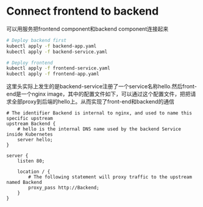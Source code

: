 # Connect frontend to backend

可以用服务把frontend component和backend component连接起来

```bash
# Deploy backend first
kubectl apply -f backend-app.yaml
kubectl apply -f backend-service.yaml

# Deploy frontend 
kubectl apply -f frontend-service.yaml
kubectl apply -f frontend-app.yaml
```

这里头实际上发生的是backend-service注册了一个service名称hello.然后front-end是一个nginx image，其中的配置文件如下，可以通过这个配置文件，把把请求全部proxy到后端的hello上。从而实现了front-end和backend的通信


```nginx
# The identifier Backend is internal to nginx, and used to name this specific upstream
upstream Backend {
    # hello is the internal DNS name used by the backend Service inside Kubernetes
    server hello;
}

server {
    listen 80;

    location / {
        # The following statement will proxy traffic to the upstream named Backend
        proxy_pass http://Backend;
    }
}

```